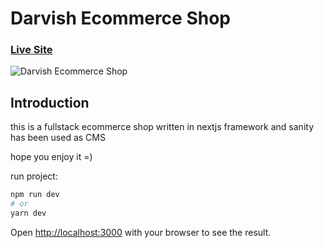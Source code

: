 # Darvish Ecommerce Shop
### [Live Site](https://darvish-ecommerce-store.vercel.app)

![Darvish Ecommerce Shop](https://i.postimg.cc/X7nw0kgm/nextjs-ecommerce.png)

## Introduction
this is a fullstack ecommerce shop written in nextjs framework and sanity has been used as CMS

hope you enjoy it =)

run project:

```bash
npm run dev
# or
yarn dev
```
Open [http://localhost:3000](http://localhost:3000) with your browser to see the result.
